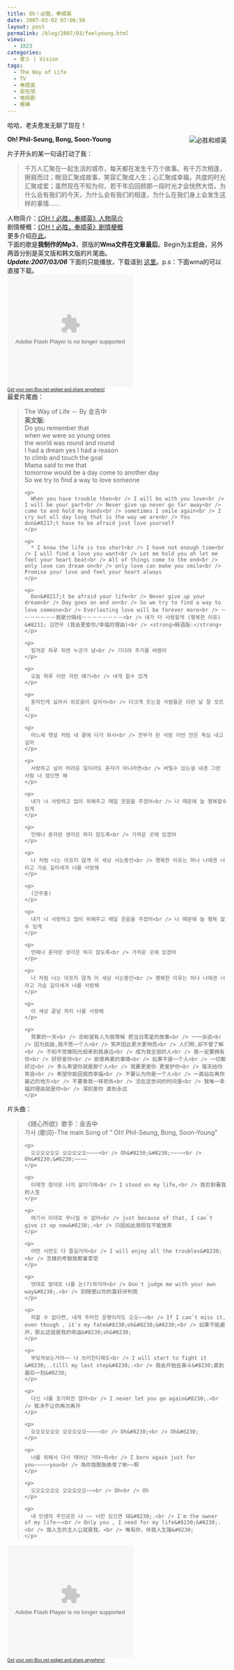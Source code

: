 ```yaml
---
title: Oh！必胜，奉顺英
date: 2007-03-02 07:06:56
layout: post
permalink: /blog/2007/03/feelyoung.html
views:
  - 1823
categories:
  - 景彡 | Vision
tags:
  - The Way of Life
  - TV
  - 奉顺英
  - 安在旭
  - 电视剧
  - 蔡琳
---
```

哈哈，老夫愈发无聊了现在！

**Oh! Phil-Seung, Bong, Soon-Young**<img src="http://junnie.3322.org/images/zhu8.net/feelyoung.jpg" title="必胜和顺英" alt="必胜和顺英" style="float:right;" />

片子开头的某一句话打动了我：

> 千万人汇聚在一起生活的城市，每天都在发生千万个故事。有千万次相逢，擦肩而过；眼泪汇聚成故事，笑容汇聚成人生；心汇聚成幸福，共度的时光汇聚成爱；虽然现在不知为何，若干年后回顾那一段时光才会恍然大悟，为什么会有我们的今天，为什么会有我们的相逢，为什么在我们身上会发生这样的事情&#8230;&#8230;

人物简介：<a href="http://ent.sina.com.cn/v/2005-04-27/1501713051.html" title="资料：韩剧《OH！必胜，奉顺英》人物简介_影音娱乐_新浪网" target="_blank">《OH！必胜，奉顺英》人物简介</a>  
剧情梗概：<a href="http://ent.sina.com.cn/v/j/2005-03-16/1952678433.html" title="资料：韩剧《OH！必胜，奉顺英》剧情梗概_影音娱乐_新浪网" target="_blank">《OH！必胜，奉顺英》剧情梗概</a>  
更多介绍<a href="http://ent.sina.com.cn/v/j/f/fengsy/index.html" title="《OH！必胜，奉顺英》_影音娱乐_新浪网" target="_blank">在此</a>。  
下面的歌是**我制作的Mp3**，原版的**Wma文件在文章最后**。Begin为主题曲，另外两首分别是英文版和韩文版的片尾曲。  
***Update:2007/03/06*** 下面的只能播放，下载请到 <a href="http://www.box.net/public/zui00gg1bv" title="Soon-Young" target="_blank">这里</a>。p.s：下面wma的可以直接下载。  
<embed src="http://www.box.net/static/flash/widget_player.swf" type="application/x-shockwave-flash" flashvars="subString=folderId=zui00gg1bv,color=008A00,title=Soon-Young" wmode="transparent" width="289" height="258">
  <br /><font size="1" color="#000000" face="Arial"><a href="http://www.box.net/widget" target="_new">Get your own Box.net widget and share anywhere!</a></font><br /> 最爱片尾曲：</p> <blockquote>
    <p>
      The Way of Life － By 金吉中<br /> <strong>英文版:</strong><br /> Do you remember that<br /> when we were so young ones<br /> the world was round and round<br /> I had a dream yes I had a reason<br /> to climb and touch the goal<br /> Mama said to me that<br /> tomorrow would be a day come to another day<br /> So we try to find a way to love someone
    </p>
    
    <p>
      When you have trouble then<br /> I will be with you love<br /> I will be your part<br /> Never give up never go far away<br /> come to and hold my hands<br /> sometimes I smile again<br /> I cry out all day long that is the way we are<br /> You don&#8217;t have to be afraid just love yourself
    </p>
    
    <p>
      * I know the life is too short<br /> I have not enough time<br /> I will find a love you want<br /> Let me hold you oh let me feel your heart beat<br /> All of things come to the end<br /> only love can dream on<br /> only love can make you smile<br /> Promise your love and feel your heart always
    </p>
    
    <p>
      Don&#8217;t be afraid your life<br /> Never give up your dream<br /> Day goes on and on<br /> So we try to find a way to love someone<br /> Everlasting love will be forever more<br /> －－－－－－－我是分隔线－－－－－－－－<br /> 내가 더 사랑할게 (행복한 이유) &#8211; 김연우 (我会更爱你/幸福的理由)<br /> <strong>韩语版:</strong>
    </p>
    
    <p>
      힘겨운 하루 뒤엔 누군가 날<br /> 기다려 주기를 바랬어
    </p>
    
    <p>
      오늘 하루 이런 저런 얘기<br /> 네게 할수 있게
    </p>
    
    <p>
      혼자인게 싫어서 외로움이 깊어서<br /> 더크게 웃는걸 사람들은 이런 날 잘 모르지
    </p>
    
    <p>
      어느세 햇살 처럼 내 곁에 다가 와서<br /> 전부가 된 사람 이번 만은 욕심 내고 싶어
    </p>
    
    <p>
      사랑하고 싶어 어려운 일이라도 혼자가 아니라면<br /> 버틸수 있는걸 내겐 그런 사람 너 였으면 해
    </p>
    
    <p>
      내가 너 사랑하고 많이 위해주고 매일 웃음을 주겠어<br /> 나 때문에 늘 행복할수 있게
    </p>
    
    <p>
      언제나 혼자란 생각은 하지 않도록<br /> 가까운 곳에 있겠어
    </p>
    
    <p>
      나 처럼 너는 아프지 않게 이 세상 사는동안<br /> 행복한 이유는 하나 나에겐 너라고 가슴 깊이새겨 너를 사랑해
    </p>
    
    <p>
      (간주중)
    </p>
    
    <p>
      내가 너 사랑하고 많이 위해주고 매일 웃음을 주겠어<br /> 나 때문에 늘 행복 할수 있게
    </p>
    
    <p>
      언제나 혼자란 생각은 하지 않도록<br /> 가까운 곳에 있겠어
    </p>
    
    <p>
      나 처럼 너는 아프지 않게 이 세상 사는동안<br /> 행복한 이유는 하나 나에겐 너라고 가슴 깊이새겨 너를 사랑해
    </p>
    
    <p>
      이 세상 끝날 까지 너를 사랑해
    </p>
    
    <p>
      劳累的一天<br /> 总盼望有人为我等候 把当日零星的故事<br /> 一一诉说<br /> 因为孤独,我不愿一个人<br /> 笑声因此更大更响亮<br /> 人们啊,却不曾了解<br /> 不知不觉像阳光般来到我身边<br /> 成为我全部的人<br /> 我一定要拥有你<br /> 好好爱你<br /> 即使再累的事情<br /> 如果不是一个人<br /> 一切都好过<br /> 多么希望你就是那个人<br /> 我要更爱你 更爱护你<br /> 每天给你笑容<br /> 希望你能因我而幸福<br /> 不要认为你是一个人<br /> 一直站在离你最近的地方<br /> 不要象我一样悲伤<br /> 活在这世间的时间里<br /> 我唯一幸福的理由就是你<br /> 深刻爱你 直到永远
    </p>
  </blockquote>
  
  <p>
    <!--more-->
  </p>
  
  <p>
    片头曲：
  </p>
  
  <blockquote>
    <p>
      《随心所欲》歌手：金吉中<br /> 가사 (歌词)-The main Song of &#8221; Oh! Phil-Seung, Bong, Soon-Young&#8221;
    </p>
    
    <p>
      오오오오오오 오오오오오~~~~<br /> Oh&#8230;&#8230;~~~~<br /> Oh&#8230;&#8230;~~~~
    </p>
    
    <p>
      이제껏 참아온 나의 삶이기에<br /> I stood on my life,<br /> 我忍耐著我的人生
    </p>
    
    <p>
      여기서 이대로 무너질 수 없어<br /> just because of that, I can`t give it up now&#8230;.<br /> 只因如此我现在不能放弃
    </p>
    
    <p>
      어떤 시련도 다 즐길거야<br /> I will enjoy all the troubles&#8230;<br /> 怎樣的考驗我都會享受
    </p>
    
    <p>
      멋대로 맘대로 나를 논(?)하지마<br /> Don`t judge me with your own way&#8230;.<br /> 别随便以你的喜好评判我
    </p>
    
    <p>
      피할 수 없다면, 내게 주어진 운명이라도 오오~~<br /> If I can`t miss it, even though , it`s my fate&#8230;oh&#8230;&#8230;<br /> 如果不能避开，那幺这就是我的命运&#8230;oh&#8230;
    </p>
    
    <p>
      부딪쳐보는거야~~ 나 쓰러진다해도<br /> I will start to fight it &#8230;..tilll my last step&#8230;.<br /> 我会开始去奋斗&#8230;直到最后一刻&#8230;
    </p>
    
    <p>
      다신 너를 포기하진 않아<br /> I never let you go again&#8230;.<br /> 我决不让你再次离开
    </p>
    
    <p>
      오오오오오오 오오오오오~~~~<br /> Oh&#8230;<br /> Oh&#8230;
    </p>
    
    <p>
      너를 위해서 다시 태어난 거야~하<br /> I born again just for you~~~~~you<br /> 為你我脫胎換骨了喲~~啊
    </p>
    
    <p>
      오오오오오오 오오오오오~~<br /> Oh<br /> Oh
    </p>
    
    <p>
      내 인생의 주인공은 나 ~~ 너만 있으면 돼&#8230;.<br /> I`m the owner of my life~~<br /> Only you , I need for my life&#8230;&#8230;.<br /> 我人生的主人公就是我，<br /> 唯有你，伴我人生路&#8230;
    </p>
  </blockquote>
  
  <p>
    <embed src="http://www.box.net/static/flash/widget_player.swf" type="application/x-shockwave-flash" flashvars="subString=folderId=3jtyz20ct5,color=008A00,title=Feelyoung" wmode="transparent" width="289" height="258">
      <br /><font size="1" color="#000000" face="Arial"><a href="http://www.box.net/widget" target="_new">Get your own Box.net widget and share anywhere!</a></font></p>